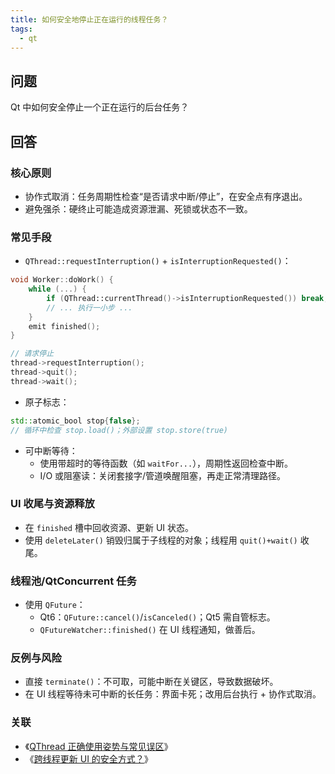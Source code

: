 ```yaml
---
title: 如何安全地停止正在运行的线程任务？
tags:
  - qt
---
```


## 问题

Qt 中如何安全停止一个正在运行的后台任务？

## 回答

### 核心原则

- 协作式取消：任务周期性检查“是否请求中断/停止”，在安全点有序退出。
- 避免强杀：硬终止可能造成资源泄漏、死锁或状态不一致。

### 常见手段

- `QThread::requestInterruption()` + `isInterruptionRequested()`：
```cpp
void Worker::doWork() {
    while (...) {
        if (QThread::currentThread()->isInterruptionRequested()) break;
        // ... 执行一小步 ...
    }
    emit finished();
}

// 请求停止
thread->requestInterruption();
thread->quit();
thread->wait();
```

- 原子标志：
```cpp
std::atomic_bool stop{false};
// 循环中检查 stop.load()；外部设置 stop.store(true)
```

- 可中断等待：
  - 使用带超时的等待函数（如 `waitFor...`），周期性返回检查中断。
  - I/O 或阻塞读：关闭套接字/管道唤醒阻塞，再走正常清理路径。

### UI 收尾与资源释放

- 在 `finished` 槽中回收资源、更新 UI 状态。
- 使用 `deleteLater()` 销毁归属于子线程的对象；线程用 `quit()+wait()` 收尾。

### 线程池/QtConcurrent 任务

- 使用 `QFuture`：
  - Qt6：`QFuture::cancel()`/`isCanceled()`；Qt5 需自管标志。
  - `QFutureWatcher::finished()` 在 UI 线程通知，做善后。

### 反例与风险

- 直接 `terminate()`：不可取，可能中断在关键区，导致数据破坏。
- 在 UI 线程等待未可中断的长任务：界面卡死；改用后台执行 + 协作式取消。

### 关联

- 《[QThread 正确使用姿势与常见误区](qthread_usage.md)》
- 《[跨线程更新 UI 的安全方式？](cross_thread_ui_update.md)》

